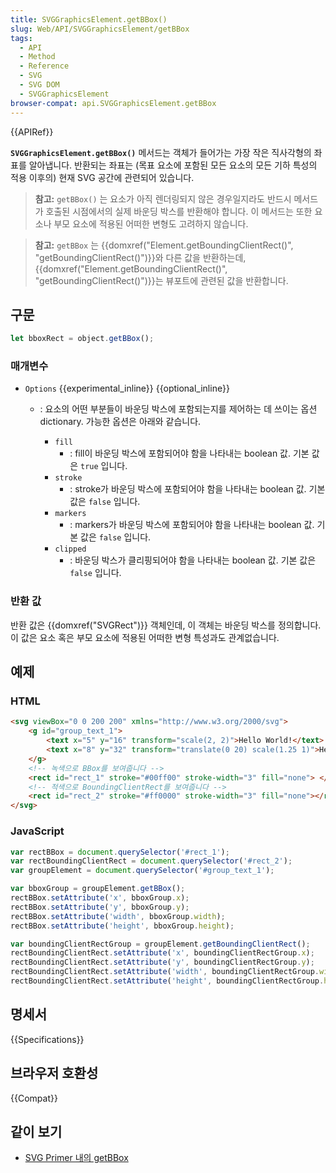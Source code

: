 ```yaml
---
title: SVGGraphicsElement.getBBox()
slug: Web/API/SVGGraphicsElement/getBBox
tags:
  - API
  - Method
  - Reference
  - SVG
  - SVG DOM
  - SVGGraphicsElement
browser-compat: api.SVGGraphicsElement.getBBox
---
```

{{APIRef}}

**`SVGGraphicsElement.getBBox()`** 메서드는 객체가 들어가는 가장 작은 직사각형의 좌표를 알아냅니다. 반환되는 좌표는 (목표 요소에 포함된 모든 요소의 모든 기하 특성의 적용 이후의) 현재 SVG 공간에 관련되어 있습니다.

> **참고:** `getBBox()` 는 요소가 아직 렌더링되지 않은 경우일지라도 
> 반드시 메서드가 호출된 시점에서의 실제 바운딩 박스를 반환해야 합니다.
> 이 메서드는 또한 요소나 부모 요소에 적용된 어떠한 변형도 고려하지 않습니다.

> **참고:** `getBBox` 는 {{domxref("Element.getBoundingClientRect()", "getBoundingClientRect()")}}와
> 다른 값을 반환하는데, {{domxref("Element.getBoundingClientRect()", "getBoundingClientRect()")}}는
> 뷰포트에 관련된 값을 반환합니다.

## 구문

```js
let bboxRect = object.getBBox();
```

### 매개변수

- `Options` {{experimental_inline}} {{optional_inline}}

  - : 요소의 어떤 부분들이 바운딩 박스에 포함되는지를 제어하는 데 쓰이는 옵션 dictionary. 가능한 옵션은 아래와 같습니다.

    - `fill`
      - : fill이 바운딩 박스에 포함되어야 함을 나타내는 boolean 값. 기본 값은 `true` 입니다.
    - `stroke`
      - : stroke가 바운딩 박스에 포함되어야 함을 나타내는 boolean 값. 기본 값은 `false` 입니다.
    - `markers`
      - : markers가 바운딩 박스에 포함되어야 함을 나타내는 boolean 값. 기본 값은 `false` 입니다.
    - `clipped`
      - : 바운딩 박스가 클리핑되어야 함을 나타내는 boolean 값. 기본 값은 `false` 입니다.

### 반환 값

반환 값은 {{domxref("SVGRect")}} 객체인데, 이 객체는 바운딩 박스를 정의합니다. 이 값은 요소 혹은 부모 요소에 적용된 어떠한 변형 특성과도 관계없습니다.

## 예제

### HTML

```html
<svg viewBox="0 0 200 200" xmlns="http://www.w3.org/2000/svg">
    <g id="group_text_1">
        <text x="5" y="16" transform="scale(2, 2)">Hello World!</text>
        <text x="8" y="32" transform="translate(0 20) scale(1.25 1)">Hello World Again!</text>
    </g>
    <!-- 녹색으로 BBox를 보여줍니다 -->
    <rect id="rect_1" stroke="#00ff00" stroke-width="3" fill="none"> </rect>
    <!-- 적색으로 BoundingClientRect를 보여줍니다 -->
    <rect id="rect_2" stroke="#ff0000" stroke-width="3" fill="none"></rect>
</svg>
```

### JavaScript

```js
var rectBBox = document.querySelector('#rect_1');
var rectBoundingClientRect = document.querySelector('#rect_2');
var groupElement = document.querySelector('#group_text_1');

var bboxGroup = groupElement.getBBox();
rectBBox.setAttribute('x', bboxGroup.x);
rectBBox.setAttribute('y', bboxGroup.y);
rectBBox.setAttribute('width', bboxGroup.width);
rectBBox.setAttribute('height', bboxGroup.height);

var boundingClientRectGroup = groupElement.getBoundingClientRect();
rectBoundingClientRect.setAttribute('x', boundingClientRectGroup.x);
rectBoundingClientRect.setAttribute('y', boundingClientRectGroup.y);
rectBoundingClientRect.setAttribute('width', boundingClientRectGroup.width);
rectBoundingClientRect.setAttribute('height', boundingClientRectGroup.height);
```

## 명세서

{{Specifications}}

## 브라우저 호환성

{{Compat}}

## 같이 보기

- [SVG Primer 내의 getBBox](https://www.w3.org/Graphics/SVG/IG/resources/svgprimer.html#getBBox)
